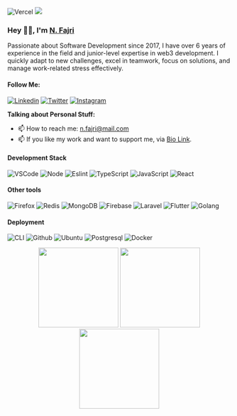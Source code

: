 ![Vercel](https://vercelbadge.vercel.app/api/masb0ymas/next-resume)
[![](https://visitcount.itsvg.in/api?id=masb0ymas&label=Profile%20Views&icon=3&color=0&pretty=true)](https://visitcount.itsvg.in)

### Hey 👋🏽, I'm [N. Fajri](https://www.masb0ymas.my.id/)

Passionate about Software Development since 2017, I have over 6 years of experience in the field and junior-level expertise in web3 development. I quickly adapt to new challenges, excel in teamwork, focus on solutions, and manage work-related stress effectively. 

#### Follow Me:

[![Linkedin](https://img.shields.io/badge/Linkedin-Informational?logo=linkedin&color=0A66C2&logoColor=white)](https://www.linkedin.com/in/masb0ymas)
[![Twitter](https://badges.aleen42.com/src/twitter.svg)](https://twitter.com/masb0ymas)
[![Instagram](https://badges.aleen42.com/src/instagram.svg)](https://www.instagram.com/masb0ymas)

**Talking about Personal Stuff:**

- 📫 How to reach me: [n.fajri@mail.com](mailto:n.fajri@mail.com)
- 📫 If you like my work and want to support me, via [Bio Link](https://s.id/masb0ymas).

#### Development Stack

![VSCode](https://badges.aleen42.com/src/visual_studio_code.svg)
![Node](https://badges.aleen42.com/src/node.svg)
![Eslint](https://badges.aleen42.com/src/eslint.svg)
![TypeScript](https://badges.aleen42.com/src/typescript.svg)
![JavaScript](https://badges.aleen42.com/src/javascript.svg)
![React](https://badges.aleen42.com/src/react.svg)

#### Other tools

![Firefox](https://img.shields.io/badge/Firefox-Information?logo=firefox&color=F54637&logoColor=white)
![Redis](https://img.shields.io/badge/Redis-Informational?logo=redis&color=9E1C10&logoColor=white)
![MongoDB](https://img.shields.io/badge/MongoDB-Informational?logo=mongodb&color=429543&logoColor=white)
![Firebase](https://img.shields.io/badge/Firebase-Informational?logo=firebase&color=F6830D&logoColor=white)
![Laravel](https://img.shields.io/badge/Laravel-FF2D20?Laravel-Informational&logo=laravel&logoColor=white)
![Flutter](https://img.shields.io/badge/Flutter-Information?logo=flutter&color=107EC7&logoColor=white)
![Golang](https://badges.aleen42.com/src/golang.svg)

#### Deployment

![CLI](https://badges.aleen42.com/src/cli.svg)
![Github](https://badges.aleen42.com/src/github.svg)
![Ubuntu](https://img.shields.io/badge/Ubuntu-Informational?logo=ubuntu&color=E95420&logoColor=white)
![Postgresql](https://img.shields.io/badge/PostgreSQL-Informational?logo=postgresql&color=31648C&logoColor=white)
![Docker](https://badges.aleen42.com/src/docker.svg)

<p align="center">
  <img src="https://grs.masb0ymas.com/api/top-langs/?username=masb0ymas&hide_border=true&layout=compact&theme=vue-dark" height="180px"/>
  <img src="https://grs.masb0ymas.com/api?username=masb0ymas&show_icons=true&hide_border=true&theme=vue-dark" height="180px"/>
  <img src="https://github-readme-streak-stats.herokuapp.com?user=masb0ymas&theme=vue-dark" height="180px"/>
</p>
